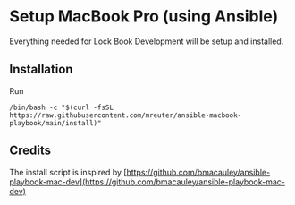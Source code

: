 # Setup MacBook Pro (using Ansible)

Everything needed for Lock Book Development will be setup and installed.

## Installation

Run

```
/bin/bash -c "$(curl -fsSL https://raw.githubusercontent.com/mreuter/ansible-macbook-playbook/main/install)"
```

## Credits

The install script is inspired by [https://github.com/bmacauley/ansible-playbook-mac-dev](https://github.com/bmacauley/ansible-playbook-mac-dev)
